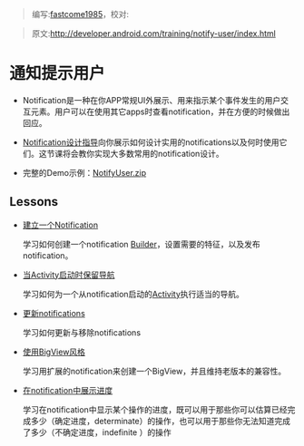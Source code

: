 > 编写:[fastcome1985](https://github.com/fastcome1985)，校对:

> 原文:<http://developer.android.com/training/notify-user/index.html>

# 通知提示用户

* Notification是一种在你APP常规UI外展示、用来指示某个事件发生的用户交互元素。用户可以在使用其它apps时查看notification，并在方便的时候做出回应。

*  [Notification设计指导](developer.android.com/design/patterns/notifications.html)向你展示如何设计实用的notifications以及何时使用它们。这节课将会教你实现大多数常用的notification设计。

* 完整的Demo示例：[NotifyUser.zip](developer.android.com/shareables/training/NotifyUser.zip)

## Lessons

* [建立一个Notification](build-notification.html)

  学习如何创建一个notification [Builder](developer.android.com/reference/android/support/v4/app/NotificationCompat.Builder.html)，设置需要的特征，以及发布notification。


* [当Activity启动时保留导航](nav.html)

  学习如何为一个从notification启动的[Activity](http://developer.android.com/intl/zh-cn/reference/android/app/Activity.html)执行适当的导航。


* [更新notifications](update-notification.html)

  学习如何更新与移除notifications


* [使用BigView风格](expand-notification.html)

  学习用扩展的notification来创建一个BigView，并且维持老版本的兼容性。


* [在notification中展示进度](progess-notification.html)

  学习在notification中显示某个操作的进度，既可以用于那些你可以估算已经完成多少（确定进度，determinate）的操作，也可以用于那些你无法知道完成了多少（不确定进度，indefinite ）的操作
